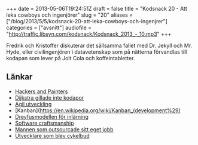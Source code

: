 +++
date = 2013-05-06T19:24:51Z
draft = false
title = "Kodsnack 20 - Att leka cowboys och ingenjörer"
slug = "20"
aliases = ["/blog/2013/5/5/kodsnack-20-att-leka-cowboys-och-ingenjrer"]
categories = ["avsnitt"]
audiofile = "http://traffic.libsyn.com/kodsnack/Kodsnack_2013_-_10.mp3"
+++

Fredrik och Kristoffer diskuterar det sällsamma fallet med Dr. Jekyll och Mr. Hyde, eller civilingenjören i datavetenskap som på nätterna förvandlas till kodapan som lever på Jolt Cola och koffeintabletter.

## Länkar ##

* [Hackers and Painters](http://www.paulgraham.com/hp.html)
* [Dijkstra gillade inte kodapor](http://www.youtube.com/watch?v=PZA0yK5PrFY)
* [Agil utveckling](https://en.wikipedia.org/wiki/Agile_software_development)
* [Kanban](https://en.wikipedia.org/wiki/Kanban_(development%29)
* [Dreyfusmodellen för inlärning](https://en.wikipedia.org/wiki/Dreyfus_model_of_skill_acquisition)
* [Software craftsmanship](https://en.wikipedia.org/wiki/Software_craftsmanship)
* [Mannen som outsourcade sitt eget jobb](http://www.bbc.co.uk/news/technology-21043693)
* [Utvecklare som blev cykelbud](http://www.kuro5hin.org/story/2005/3/19/133129/548)

